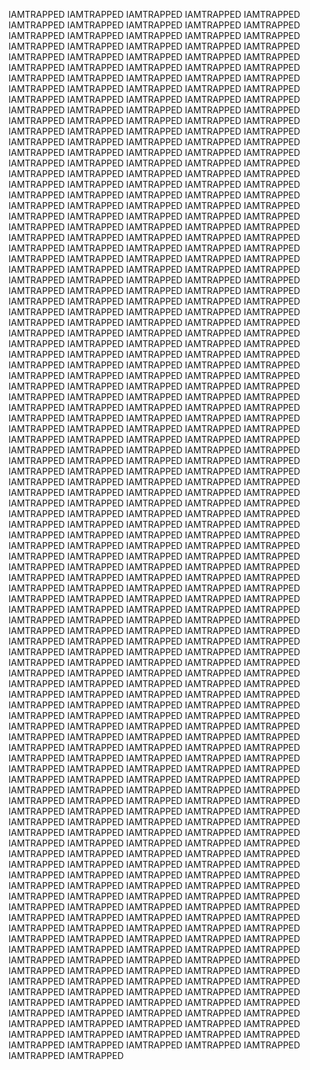 IAMTRAPPED
IAMTRAPPED
IAMTRAPPED
IAMTRAPPED
IAMTRAPPED
IAMTRAPPED
IAMTRAPPED
IAMTRAPPED
IAMTRAPPED
IAMTRAPPED
IAMTRAPPED
IAMTRAPPED
IAMTRAPPED
IAMTRAPPED
IAMTRAPPED
IAMTRAPPED
IAMTRAPPED
IAMTRAPPED
IAMTRAPPED
IAMTRAPPED
IAMTRAPPED
IAMTRAPPED
IAMTRAPPED
IAMTRAPPED
IAMTRAPPED
IAMTRAPPED
IAMTRAPPED
IAMTRAPPED
IAMTRAPPED
IAMTRAPPED
IAMTRAPPED
IAMTRAPPED
IAMTRAPPED
IAMTRAPPED
IAMTRAPPED
IAMTRAPPED
IAMTRAPPED
IAMTRAPPED
IAMTRAPPED
IAMTRAPPED
IAMTRAPPED
IAMTRAPPED
IAMTRAPPED
IAMTRAPPED
IAMTRAPPED
IAMTRAPPED
IAMTRAPPED
IAMTRAPPED
IAMTRAPPED
IAMTRAPPED
IAMTRAPPED
IAMTRAPPED
IAMTRAPPED
IAMTRAPPED
IAMTRAPPED
IAMTRAPPED
IAMTRAPPED
IAMTRAPPED
IAMTRAPPED
IAMTRAPPED
IAMTRAPPED
IAMTRAPPED
IAMTRAPPED
IAMTRAPPED
IAMTRAPPED
IAMTRAPPED
IAMTRAPPED
IAMTRAPPED
IAMTRAPPED
IAMTRAPPED
IAMTRAPPED
IAMTRAPPED
IAMTRAPPED
IAMTRAPPED
IAMTRAPPED
IAMTRAPPED
IAMTRAPPED
IAMTRAPPED
IAMTRAPPED
IAMTRAPPED
IAMTRAPPED
IAMTRAPPED
IAMTRAPPED
IAMTRAPPED
IAMTRAPPED
IAMTRAPPED
IAMTRAPPED
IAMTRAPPED
IAMTRAPPED
IAMTRAPPED
IAMTRAPPED
IAMTRAPPED
IAMTRAPPED
IAMTRAPPED
IAMTRAPPED
IAMTRAPPED
IAMTRAPPED
IAMTRAPPED
IAMTRAPPED
IAMTRAPPED
IAMTRAPPED
IAMTRAPPED
IAMTRAPPED
IAMTRAPPED
IAMTRAPPED
IAMTRAPPED
IAMTRAPPED
IAMTRAPPED
IAMTRAPPED
IAMTRAPPED
IAMTRAPPED
IAMTRAPPED
IAMTRAPPED
IAMTRAPPED
IAMTRAPPED
IAMTRAPPED
IAMTRAPPED
IAMTRAPPED
IAMTRAPPED
IAMTRAPPED
IAMTRAPPED
IAMTRAPPED
IAMTRAPPED
IAMTRAPPED
IAMTRAPPED
IAMTRAPPED
IAMTRAPPED
IAMTRAPPED
IAMTRAPPED
IAMTRAPPED
IAMTRAPPED
IAMTRAPPED
IAMTRAPPED
IAMTRAPPED
IAMTRAPPED
IAMTRAPPED
IAMTRAPPED
IAMTRAPPED
IAMTRAPPED
IAMTRAPPED
IAMTRAPPED
IAMTRAPPED
IAMTRAPPED
IAMTRAPPED
IAMTRAPPED
IAMTRAPPED
IAMTRAPPED
IAMTRAPPED
IAMTRAPPED
IAMTRAPPED
IAMTRAPPED
IAMTRAPPED
IAMTRAPPED
IAMTRAPPED
IAMTRAPPED
IAMTRAPPED
IAMTRAPPED
IAMTRAPPED
IAMTRAPPED
IAMTRAPPED
IAMTRAPPED
IAMTRAPPED
IAMTRAPPED
IAMTRAPPED
IAMTRAPPED
IAMTRAPPED
IAMTRAPPED
IAMTRAPPED
IAMTRAPPED
IAMTRAPPED
IAMTRAPPED
IAMTRAPPED
IAMTRAPPED
IAMTRAPPED
IAMTRAPPED
IAMTRAPPED
IAMTRAPPED
IAMTRAPPED
IAMTRAPPED
IAMTRAPPED
IAMTRAPPED
IAMTRAPPED
IAMTRAPPED
IAMTRAPPED
IAMTRAPPED
IAMTRAPPED
IAMTRAPPED
IAMTRAPPED
IAMTRAPPED
IAMTRAPPED
IAMTRAPPED
IAMTRAPPED
IAMTRAPPED
IAMTRAPPED
IAMTRAPPED
IAMTRAPPED
IAMTRAPPED
IAMTRAPPED
IAMTRAPPED
IAMTRAPPED
IAMTRAPPED
IAMTRAPPED
IAMTRAPPED
IAMTRAPPED
IAMTRAPPED
IAMTRAPPED
IAMTRAPPED
IAMTRAPPED
IAMTRAPPED
IAMTRAPPED
IAMTRAPPED
IAMTRAPPED
IAMTRAPPED
IAMTRAPPED
IAMTRAPPED
IAMTRAPPED
IAMTRAPPED
IAMTRAPPED
IAMTRAPPED
IAMTRAPPED
IAMTRAPPED
IAMTRAPPED
IAMTRAPPED
IAMTRAPPED
IAMTRAPPED
IAMTRAPPED
IAMTRAPPED
IAMTRAPPED
IAMTRAPPED
IAMTRAPPED
IAMTRAPPED
IAMTRAPPED
IAMTRAPPED
IAMTRAPPED
IAMTRAPPED
IAMTRAPPED
IAMTRAPPED
IAMTRAPPED
IAMTRAPPED
IAMTRAPPED
IAMTRAPPED
IAMTRAPPED
IAMTRAPPED
IAMTRAPPED
IAMTRAPPED
IAMTRAPPED
IAMTRAPPED
IAMTRAPPED
IAMTRAPPED
IAMTRAPPED
IAMTRAPPED
IAMTRAPPED
IAMTRAPPED
IAMTRAPPED
IAMTRAPPED
IAMTRAPPED
IAMTRAPPED
IAMTRAPPED
IAMTRAPPED
IAMTRAPPED
IAMTRAPPED
IAMTRAPPED
IAMTRAPPED
IAMTRAPPED
IAMTRAPPED
IAMTRAPPED
IAMTRAPPED
IAMTRAPPED
IAMTRAPPED
IAMTRAPPED
IAMTRAPPED
IAMTRAPPED
IAMTRAPPED
IAMTRAPPED
IAMTRAPPED
IAMTRAPPED
IAMTRAPPED
IAMTRAPPED
IAMTRAPPED
IAMTRAPPED
IAMTRAPPED
IAMTRAPPED
IAMTRAPPED
IAMTRAPPED
IAMTRAPPED
IAMTRAPPED
IAMTRAPPED
IAMTRAPPED
IAMTRAPPED
IAMTRAPPED
IAMTRAPPED
IAMTRAPPED
IAMTRAPPED
IAMTRAPPED
IAMTRAPPED
IAMTRAPPED
IAMTRAPPED
IAMTRAPPED
IAMTRAPPED
IAMTRAPPED
IAMTRAPPED
IAMTRAPPED
IAMTRAPPED
IAMTRAPPED
IAMTRAPPED
IAMTRAPPED
IAMTRAPPED
IAMTRAPPED
IAMTRAPPED
IAMTRAPPED
IAMTRAPPED
IAMTRAPPED
IAMTRAPPED
IAMTRAPPED
IAMTRAPPED
IAMTRAPPED
IAMTRAPPED
IAMTRAPPED
IAMTRAPPED
IAMTRAPPED
IAMTRAPPED
IAMTRAPPED
IAMTRAPPED
IAMTRAPPED
IAMTRAPPED
IAMTRAPPED
IAMTRAPPED
IAMTRAPPED
IAMTRAPPED
IAMTRAPPED
IAMTRAPPED
IAMTRAPPED
IAMTRAPPED
IAMTRAPPED
IAMTRAPPED
IAMTRAPPED
IAMTRAPPED
IAMTRAPPED
IAMTRAPPED
IAMTRAPPED
IAMTRAPPED
IAMTRAPPED
IAMTRAPPED
IAMTRAPPED
IAMTRAPPED
IAMTRAPPED
IAMTRAPPED
IAMTRAPPED
IAMTRAPPED
IAMTRAPPED
IAMTRAPPED
IAMTRAPPED
IAMTRAPPED
IAMTRAPPED
IAMTRAPPED
IAMTRAPPED
IAMTRAPPED
IAMTRAPPED
IAMTRAPPED
IAMTRAPPED
IAMTRAPPED
IAMTRAPPED
IAMTRAPPED
IAMTRAPPED
IAMTRAPPED
IAMTRAPPED
IAMTRAPPED
IAMTRAPPED
IAMTRAPPED
IAMTRAPPED
IAMTRAPPED
IAMTRAPPED
IAMTRAPPED
IAMTRAPPED
IAMTRAPPED
IAMTRAPPED
IAMTRAPPED
IAMTRAPPED
IAMTRAPPED
IAMTRAPPED
IAMTRAPPED
IAMTRAPPED
IAMTRAPPED
IAMTRAPPED
IAMTRAPPED
IAMTRAPPED
IAMTRAPPED
IAMTRAPPED
IAMTRAPPED
IAMTRAPPED
IAMTRAPPED
IAMTRAPPED
IAMTRAPPED
IAMTRAPPED
IAMTRAPPED
IAMTRAPPED
IAMTRAPPED
IAMTRAPPED
IAMTRAPPED
IAMTRAPPED
IAMTRAPPED
IAMTRAPPED
IAMTRAPPED
IAMTRAPPED
IAMTRAPPED
IAMTRAPPED
IAMTRAPPED
IAMTRAPPED
IAMTRAPPED
IAMTRAPPED
IAMTRAPPED
IAMTRAPPED
IAMTRAPPED
IAMTRAPPED
IAMTRAPPED
IAMTRAPPED
IAMTRAPPED
IAMTRAPPED
IAMTRAPPED
IAMTRAPPED
IAMTRAPPED
IAMTRAPPED
IAMTRAPPED
IAMTRAPPED
IAMTRAPPED
IAMTRAPPED
IAMTRAPPED
IAMTRAPPED
IAMTRAPPED
IAMTRAPPED
IAMTRAPPED
IAMTRAPPED
IAMTRAPPED
IAMTRAPPED
IAMTRAPPED
IAMTRAPPED
IAMTRAPPED
IAMTRAPPED
IAMTRAPPED
IAMTRAPPED
IAMTRAPPED
IAMTRAPPED
IAMTRAPPED
IAMTRAPPED
IAMTRAPPED
IAMTRAPPED
IAMTRAPPED
IAMTRAPPED
IAMTRAPPED
IAMTRAPPED
IAMTRAPPED
IAMTRAPPED
IAMTRAPPED
IAMTRAPPED
IAMTRAPPED
IAMTRAPPED
IAMTRAPPED
IAMTRAPPED
IAMTRAPPED
IAMTRAPPED
IAMTRAPPED
IAMTRAPPED
IAMTRAPPED
IAMTRAPPED
IAMTRAPPED
IAMTRAPPED
IAMTRAPPED
IAMTRAPPED
IAMTRAPPED
IAMTRAPPED
IAMTRAPPED
IAMTRAPPED
IAMTRAPPED
IAMTRAPPED
IAMTRAPPED
IAMTRAPPED
IAMTRAPPED
IAMTRAPPED
IAMTRAPPED
IAMTRAPPED
IAMTRAPPED
IAMTRAPPED
IAMTRAPPED
IAMTRAPPED
IAMTRAPPED
IAMTRAPPED
IAMTRAPPED
IAMTRAPPED
IAMTRAPPED
IAMTRAPPED
IAMTRAPPED
IAMTRAPPED
